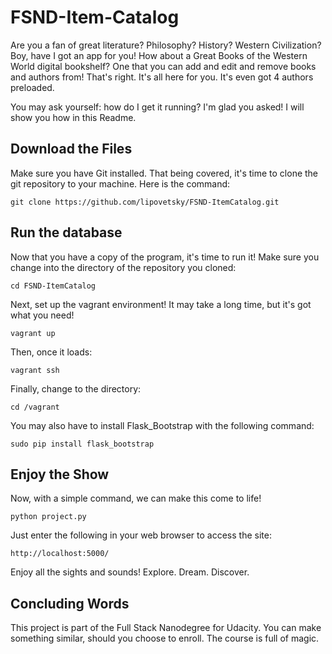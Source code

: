 # FSND-Item-Catalog

Are you a fan of great literature? Philosophy? History? Western Civilization?
Boy, have I got an app for you! How about a Great Books of the Western World
digital bookshelf? One that you can add and edit and remove books and authors
from! That's right. It's all here for you. It's even got 4 authors preloaded.

You may ask yourself: how do I get it running? I'm glad you asked! I will
show you how in this Readme.

## Download the Files

Make sure you have Git installed. That being covered, it's time to clone the
git repository to your machine. Here is the command:

`git clone https://github.com/lipovetsky/FSND-ItemCatalog.git`


## Run the database

Now that you have a copy of the program, it's time to run it! Make sure you
change into the directory of the repository you cloned:

`cd FSND-ItemCatalog`

Next, set up the vagrant environment! It may take a long time,
but it's got what you need!

`vagrant up`

Then, once it loads:

`vagrant ssh`

Finally, change to the directory:

`cd /vagrant`

You may also have to install Flask_Bootstrap with the following command:

`sudo pip install flask_bootstrap`

## Enjoy the Show

Now, with a simple command, we can make this come to life!

`python project.py`

Just enter the following in your web browser to access the site:

`http://localhost:5000/`

Enjoy all the sights and sounds! Explore. Dream. Discover.


## Concluding Words

This project is part of the Full Stack Nanodegree for Udacity. You can make
something similar, should you choose to enroll. The course is full of magic.
